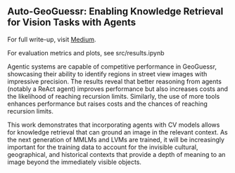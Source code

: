 ## Auto-GeoGuessr: Enabling Knowledge Retrieval for Vision Tasks with Agents
For full write-up, visit [Medium](https://medium.com/@j.calzaretta.ai/auto-geoguessr-enabling-knowledge-retrieval-for-vision-tasks-with-agents-9c5ba9cddb7f).

For evaluation metrics and plots, see src/results.ipynb

Agentic systems are capable of competitive performance in GeoGuessr, showcasing their ability to identify regions in street view images with impressive precision. The results reveal that better reasoning from agents (notably a ReAct agent) improves performance but also increases costs and the likelihood of reaching recursion limits. Similarly, the use of more tools enhances performance but raises costs and the chances of reaching recursion limits.

This work demonstrates that incorporating agents with CV models allows for knowledge retrieval that can ground an image in the relevant context. As the next generation of MMLMs and LVMs are trained, it will be increasingly important for the training data to account for the invisible cultural, geographical, and historical contexts that provide a depth of meaning to an image beyond the immediately visible objects.
